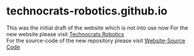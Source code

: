 # technocrats-robotics.github.io
This was the initial draft of the website which is not into use now
For the new website please visit [Technocrats Robotics](https://technocrats-robotics.github.io/website)<br>
For the source-code of the new repository please visit [Website-Source Code](https://github.com/technocrats-robotics/website)
